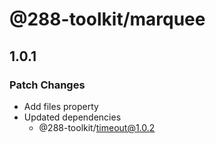 # @288-toolkit/marquee

## 1.0.1

### Patch Changes

- Add files property
- Updated dependencies
  - @288-toolkit/timeout@1.0.2
